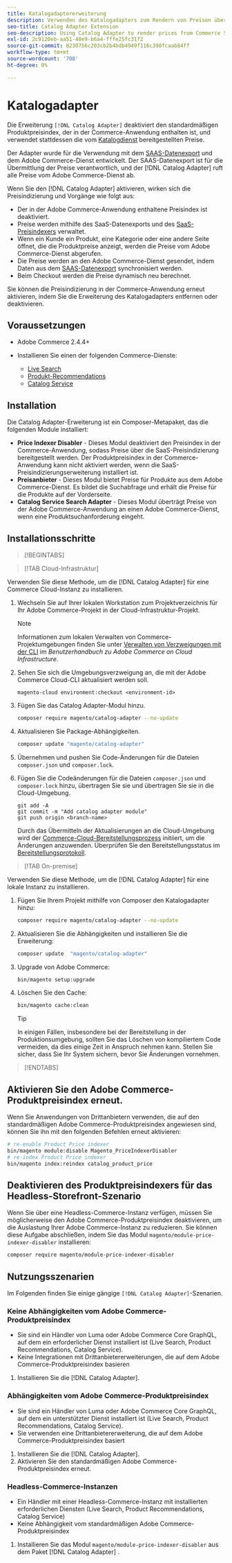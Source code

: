 ```yaml
---
title: Katalogadaptererweiterung
description: Verwenden des Katalogadapters zum Rendern von Preisen über Commerce Services
seo-title: Catalog Adapter Extension
seo-description: Using Catalog Adapter to render prices from Commerce Services
exl-id: 2c9120eb-aa51-48e9-b6a4-fffe25fc31f2
source-git-commit: 8230756c203cb2b4bdb4949f116c398fcaab84ff
workflow-type: tm+mt
source-wordcount: '708'
ht-degree: 0%

---
```


# Katalogadapter

Die Erweiterung `[!DNL Catalog Adapter]` deaktiviert den standardmäßigen Produktpreisindex, der in der Commerce-Anwendung enthalten ist, und verwendet stattdessen die vom [Katalogdienst](../catalog-service/overview.md) bereitgestellten Preise.

Der Adapter wurde für die Verwendung mit dem [SAAS-Datenexport](../data-export/overview.md) und dem Adobe Commerce-Dienst entwickelt. Der SAAS-Datenexport ist für die Übermittlung der Preise verantwortlich, und der [!DNL Catalog Adapter] ruft alle Preise vom Adobe Commerce-Dienst ab.

Wenn Sie den [!DNL Catalog Adapter] aktivieren, wirken sich die Preisindizierung und Vorgänge wie folgt aus:

- Der in der Adobe Commerce-Anwendung enthaltene Preisindex ist deaktiviert.
- Preise werden mithilfe des SaaS-Datenexports und des [SaaS-Preisindexers](price-indexing.md) verwaltet.
- Wenn ein Kunde ein Produkt, eine Kategorie oder eine andere Seite öffnet, die die Produktpreise anzeigt, werden die Preise vom Adobe Commerce-Dienst abgerufen.
- Die Preise werden an den Adobe Commerce-Dienst gesendet, indem Daten aus dem [SAAS-Datenexport](../data-export/overview.md) synchronisiert werden.
- Beim Checkout werden die Preise dynamisch neu berechnet.

Sie können die Preisindizierung in der Commerce-Anwendung erneut aktivieren, indem Sie die Erweiterung des Katalogadapters entfernen oder deaktivieren.

## Voraussetzungen

- Adobe Commerce 2.4.4+
- Installieren Sie einen der folgenden Commerce-Dienste:

   - [Live Search](../live-search/install.md)
   - [Produkt-Recommendations](../product-recommendations/install-configure.md)
   - [Catalog Service](../catalog-service/installation.md)

## Installation

Die Catalog Adapter-Erweiterung ist ein Composer-Metapaket, das die folgenden Module installiert:

- **Price Indexer Disabler** - Dieses Modul deaktiviert den Preisindex in der Commerce-Anwendung, sodass Preise über die SaaS-Preisindizierung bereitgestellt werden. Der Produktpreisindex in der Commerce-Anwendung kann nicht aktiviert werden, wenn die SaaS-Preisindizierungserweiterung installiert ist.
- **Preisanbieter** - Dieses Modul bietet Preise für Produkte aus dem Adobe Commerce-Dienst. Es bildet die Suchabfrage und erhält die Preise für die Produkte auf der Vorderseite.
- **Catalog Service Search Adapter** - Dieses Modul überträgt Preise von der Adobe Commerce-Anwendung an einen Adobe Commerce-Dienst, wenn eine Produktsuchanforderung eingeht.

## Installationsschritte

>[!BEGINTABS]

>[!TAB Cloud-Infrastruktur]

Verwenden Sie diese Methode, um die [!DNL Catalog Adapter] für eine Commerce Cloud-Instanz zu installieren.

1. Wechseln Sie auf Ihrer lokalen Workstation zum Projektverzeichnis für Ihr Adobe Commerce-Projekt in der Cloud-Infrastruktur-Projekt.

   >[!NOTE]
   >
   >Informationen zum lokalen Verwalten von Commerce-Projektumgebungen finden Sie unter [Verwalten von Verzweigungen mit der CLI](https://experienceleague.adobe.com/en/docs/commerce-cloud-service/user-guide/develop/cli-branches) im _Benutzerhandbuch zu Adobe Commerce on Cloud Infrastructure_.

1. Sehen Sie sich die Umgebungsverzweigung an, die mit der Adobe Commerce Cloud-CLI aktualisiert werden soll.

   ```shell
   magento-cloud environment:checkout <environment-id>
   ```

1. Fügen Sie das Catalog Adapter-Modul hinzu.

   ```bash
   composer require magento/catalog-adapter --no-update
   ```

1. Aktualisieren Sie Package-Abhängigkeiten.

   ```bash
   composer update "magento/catalog-adapter"
   ```

1. Übernehmen und pushen Sie Code-Änderungen für die Dateien `composer.json` und `composer.lock`.

1. Fügen Sie die Codeänderungen für die Dateien `composer.json` und `composer.lock` hinzu, übertragen Sie sie und übertragen Sie sie in die Cloud-Umgebung.

   ```shell
   git add -A
   git commit -m "Add catalog adapter module"
   git push origin <branch-name>
   ```

   Durch das Übermitteln der Aktualisierungen an die Cloud-Umgebung wird der [Commerce-Cloud-Bereitstellungsprozess](https://experienceleague.adobe.com/en/docs/commerce-cloud-service/user-guide/develop/deploy/process) initiiert, um die Änderungen anzuwenden. Überprüfen Sie den Bereitstellungsstatus im [Bereitstellungsprotokoll](https://experienceleague.adobe.com/en/docs/commerce-cloud-service/user-guide/develop/test/log-locations#deploy-log).

>[!TAB On-premise]

Verwenden Sie diese Methode, um die [!DNL Catalog Adapter] für eine lokale Instanz zu installieren.

1. Fügen Sie Ihrem Projekt mithilfe von Composer den Katalogadapter hinzu:

   ```bash
   composer require magento/catalog-adapter --no-update
   ```

1. Aktualisieren Sie die Abhängigkeiten und installieren Sie die Erweiterung:

   ```bash
   composer update  "magento/catalog-adapter"
   ```

1. Upgrade von Adobe Commerce:

   ```bash
   bin/magento setup:upgrade
   ```

1. Löschen Sie den Cache:

   ```bash
   bin/magento cache:clean
   ```

   >[!TIP]
   >
   >In einigen Fällen, insbesondere bei der Bereitstellung in der Produktionsumgebung, sollten Sie das Löschen von kompiliertem Code vermeiden, da dies einige Zeit in Anspruch nehmen kann. Stellen Sie sicher, dass Sie Ihr System sichern, bevor Sie Änderungen vornehmen.

>[!ENDTABS]


## Aktivieren Sie den Adobe Commerce-Produktpreisindex erneut.

Wenn Sie Anwendungen von Drittanbietern verwenden, die auf den standardmäßigen Adobe Commerce-Produktpreisindex angewiesen sind, können Sie ihn mit den folgenden Befehlen erneut aktivieren:

```bash
# re-enable Product Price indexer
bin/magento module:disable Magento_PriceIndexerDisabler
# re-index Product Price indexer
bin/magento index:reindex catalog_product_price
```

## Deaktivieren des Produktpreisindexers für das Headless-Storefront-Szenario

Wenn Sie über eine Headless-Commerce-Instanz verfügen, müssen Sie möglicherweise den Adobe Commerce-Produktpreisindex deaktivieren, um die Auslastung Ihrer Adobe Commerce-Instanz zu reduzieren. Sie können diese Aufgabe abschließen, indem Sie das Modul `magento/module-price-indexer-disabler` installieren:

```bash
composer require magento/module-price-indexer-disabler
```

## Nutzungsszenarien

Im Folgenden finden Sie einige gängige `[!DNL Catalog Adapter]`-Szenarien.

### Keine Abhängigkeiten vom Adobe Commerce-Produktpreisindex

- Sie sind ein Händler von Luma oder Adobe Commerce Core GraphQL, auf dem ein erforderlicher Dienst installiert ist (Live Search, Product Recommendations, Catalog Service).
- Keine Integrationen mit Drittanbietererweiterungen, die auf dem Adobe Commerce-Produktpreisindex basieren

1. Installieren Sie die [!DNL Catalog Adapter].

### Abhängigkeiten vom Adobe Commerce-Produktpreisindex

- Sie sind ein Händler von Luma oder Adobe Commerce Core GraphQL, auf dem ein unterstützter Dienst installiert ist (Live Search, Product Recommendations, Catalog Service).
- Sie verwenden eine Drittanbietererweiterung, die auf dem Adobe Commerce-Produktpreisindex basiert

1. Installieren Sie die [!DNL Catalog Adapter].
1. Aktivieren Sie den standardmäßigen Adobe Commerce-Produktpreisindex erneut.

### Headless-Commerce-Instanzen

- Ein Händler mit einer Headless-Commerce-Instanz mit installierten erforderlichen Diensten (Live Search, Product Recommendations, Catalog Service)
- Keine Abhängigkeit vom standardmäßigen Adobe Commerce-Produktpreisindex

1. Installieren Sie das Modul `magento/module-price-indexer-disabler` aus dem Paket [!DNL Catalog Adapter] .

